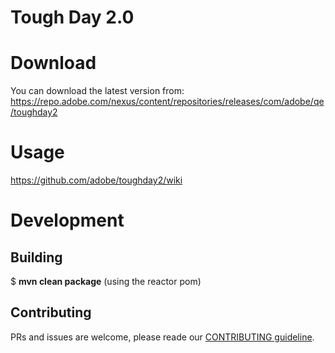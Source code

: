 Tough Day 2.0
=============

Download
========

You can download the latest version from: https://repo.adobe.com/nexus/content/repositories/releases/com/adobe/qe/toughday2

Usage
=====

https://github.com/adobe/toughday2/wiki

Development
==========

## Building
$  __mvn clean package__ (using the reactor pom) 

## Contributing
PRs and issues are welcome, please reade our [CONTRIBUTING guideline](https://github.com/adobe/toughday2/blob/master/CONTRIBUTING.md).
